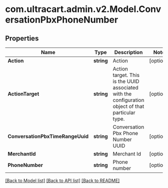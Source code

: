 # com.ultracart.admin.v2.Model.ConversationPbxPhoneNumber
## Properties

Name | Type | Description | Notes
------------ | ------------- | ------------- | -------------
**Action** | **string** | Action | [optional] 
**ActionTarget** | **string** | Action target.  This is the UUID associated with the configuration object of that particular type. | [optional] 
**ConversationPbxTimeRangeUuid** | **string** | Conversation Pbx Phone Number UUID | [optional] 
**MerchantId** | **string** | Merchant Id | [optional] 
**PhoneNumber** | **string** | Phone number | [optional] 


[[Back to Model list]](../README.md#documentation-for-models) [[Back to API list]](../README.md#documentation-for-api-endpoints) [[Back to README]](../README.md)

